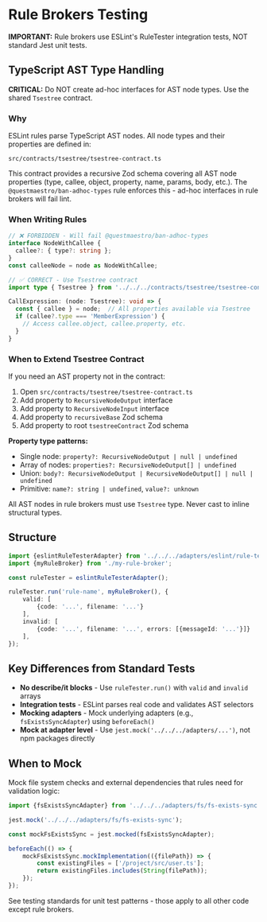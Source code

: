 # Rule Brokers Testing

**IMPORTANT:** Rule brokers use ESLint's RuleTester integration tests, NOT standard Jest unit tests.

## TypeScript AST Type Handling

**CRITICAL:** Do NOT create ad-hoc interfaces for AST node types. Use the shared `Tsestree` contract.

### Why

ESLint rules parse TypeScript AST nodes. All node types and their properties are defined in:

```
src/contracts/tsestree/tsestree-contract.ts
```

This contract provides a recursive Zod schema covering all AST node properties (type, callee, object, property, name,
params, body, etc.). The `@questmaestro/ban-adhoc-types` rule enforces this - ad-hoc interfaces in rule brokers will
fail lint.

### When Writing Rules

```typescript
// ❌ FORBIDDEN - Will fail @questmaestro/ban-adhoc-types
interface NodeWithCallee {
  callee?: { type?: string };
}
const calleeNode = node as NodeWithCallee;

// ✅ CORRECT - Use Tsestree contract
import type { Tsestree } from '../../../contracts/tsestree/tsestree-contract';

CallExpression: (node: Tsestree): void => {
  const { callee } = node;  // All properties available via Tsestree
  if (callee?.type === 'MemberExpression') {
    // Access callee.object, callee.property, etc.
  }
}
```

### When to Extend Tsestree Contract

If you need an AST property not in the contract:

1. Open `src/contracts/tsestree/tsestree-contract.ts`
2. Add property to `RecursiveNodeOutput` interface
3. Add property to `RecursiveNodeInput` interface
4. Add property to `recursiveBase` Zod schema
5. Add property to root `tsestreeContract` Zod schema

**Property type patterns:**

- Single node: `property?: RecursiveNodeOutput | null | undefined`
- Array of nodes: `properties?: RecursiveNodeOutput[] | undefined`
- Union: `body?: RecursiveNodeOutput | RecursiveNodeOutput[] | null | undefined`
- Primitive: `name?: string | undefined`, `value?: unknown`

All AST nodes in rule brokers must use `Tsestree` type. Never cast to inline structural types.

## Structure

```typescript
import {eslintRuleTesterAdapter} from '../../../adapters/eslint/rule-tester/eslint-rule-tester-adapter';
import {myRuleBroker} from './my-rule-broker';

const ruleTester = eslintRuleTesterAdapter();

ruleTester.run('rule-name', myRuleBroker(), {
    valid: [
        {code: '...', filename: '...'}
    ],
    invalid: [
        {code: '...', filename: '...', errors: [{messageId: '...'}]}
    ],
});
```

## Key Differences from Standard Tests

- **No describe/it blocks** - Use `ruleTester.run()` with `valid` and `invalid` arrays
- **Integration tests** - ESLint parses real code and validates AST selectors
- **Mocking adapters** - Mock underlying adapters (e.g., `fsExistsSyncAdapter`) using `beforeEach()`
- **Mock at adapter level** - Use `jest.mock('../../../adapters/...')`, not npm packages directly

## When to Mock

Mock file system checks and external dependencies that rules need for validation logic:

```typescript
import {fsExistsSyncAdapter} from '../../../adapters/fs/fs-exists-sync';

jest.mock('../../../adapters/fs/fs-exists-sync');

const mockFsExistsSync = jest.mocked(fsExistsSyncAdapter);

beforeEach(() => {
    mockFsExistsSync.mockImplementation(({filePath}) => {
        const existingFiles = ['/project/src/user.ts'];
        return existingFiles.includes(String(filePath));
    });
});
```

See testing standards for unit test patterns - those apply to all other code except rule brokers.
